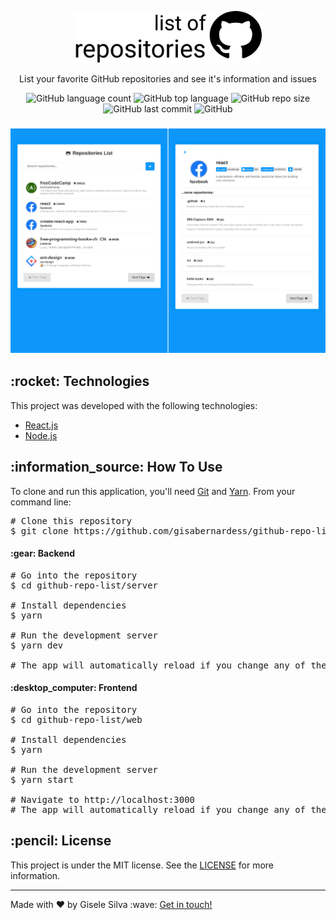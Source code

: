 <div id="readme" class="Box-body readme blob js-code-block-container">
  <article class="markdown-body entry-content p-3 p-md-6" itemprop="text">
    <p align="center"><img alt="logo" src="https://github.com/gisabernardess/github-repo-list/blob/main/.github/logo.svg" width="300px"></p>
    <p align="center">List your favorite GitHub repositories and see it's information and issues</p>
    <p align="center">
      <img alt="GitHub language count" src="https://img.shields.io/github/languages/count/gisabernardess/github-repo-list">
      <img alt="GitHub top language" src="https://img.shields.io/github/languages/top/gisabernardess/github-repo-list">
      <img alt="GitHub repo size" src="https://img.shields.io/github/repo-size/gisabernardess/github-repo-list">
      <img alt="GitHub last commit" src="https://img.shields.io/github/last-commit/gisabernardess/github-repo-list">
      <img alt="GitHub" src="https://img.shields.io/github/license/gisabernardess/github-repo-list">
    </p>
    <h3 align="center">
      <img alt="github-list" src="https://github.com/gisabernardess/github-repo-list/blob/main/.github/github-list.png" style="max-width:100%;">
    </h3>
    <h2>:rocket: Technologies </h2>
    <p>This project was developed with the following technologies:</p>
    <ul>
      <li><a href="https://reactjs.org/" rel="nofollow">React.js</a></li>
      <li><a href="https://nodejs.org/" rel="nofollow">Node.js</a></li>
    </ul>
    <h2>:information_source:</a> How To Use </h2>
    <p>To clone and run this application, you'll need <a href="https://git-scm.com" rel="nofollow">Git</a> and  <a href="https://legacy.yarnpkg.com" rel="nofollow">Yarn</a>. From your command line:</p>
    <div class="highlight highlight-source-shell">
      <pre><span class="pl-c"><span class="pl-c">#</span> Clone this repository</span>
$ git clone https://github.com/gisabernardess/github-repo-list</pre>
    </div>
    <h4>:gear: Backend</h4>
    <div class="highlight highlight-source-shell">
      <pre><span class="pl-c"><span class="pl-c">#</span> Go into the repository</span>
$ <span class="pl-c1">cd</span> github-repo-list/server <br/>
<span class="pl-c"><span class="pl-c">#</span> Install dependencies</span>
$ yarn <br/>
<span class="pl-c"><span class="pl-c">#</span> Run the development server</span>
$ yarn dev <br/>
<span class="pl-c"><span class="pl-c">#</span> The app will automatically reload if you change any of the source files.</span></pre>
</div>
    <h4>:desktop_computer: Frontend</h4>
    <div class="highlight highlight-source-shell">
      <pre><span class="pl-c"><span class="pl-c">#</span> Go into the repository</span>
$ <span class="pl-c1">cd</span> github-repo-list/web <br/>
<span class="pl-c"><span class="pl-c">#</span> Install dependencies</span>
$ yarn <br/>
<span class="pl-c"><span class="pl-c">#</span> Run the development server</span>
$ yarn start <br/>
<span class="pl-c"><span class="pl-c">#</span> Navigate to http://localhost:3000</span>
<span class="pl-c"><span class="pl-c">#</span> The app will automatically reload if you change any of the source files.</span></pre>
</div>
    <h2>:pencil: License</h2>
    <p>This project is under the MIT license. See the <a href="https://github.com/gisabernardess/github-repo-list/blob/main/LICENSE">LICENSE</a> for more information.</p>
    <hr>
    <p>Made with ♥ by Gisele Silva :wave: <a href="https://www.linkedin.com/in/gisabernardess/" rel="nofollow">Get in touch!</a></p>
  </article>
</div>
